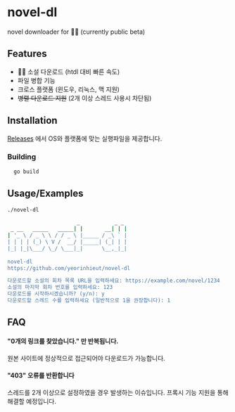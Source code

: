 
# novel-dl

novel downloader for 📖🐰 (currently public beta)



## Features

- 📖🐰 소설 다운로드 (htdl 대비 빠른 속도)
- 파일 병합 기능
- 크로스 플랫폼 (윈도우, 리눅스, 맥 지원)
- ~~병렬 다운로드 지원~~ (2개 이상 스레드 사용시 차단됨)


## Installation

[Releases](https://github.com/yeorinhieut/novel-dl/releases) 에서 OS와 플랫폼에 맞는 실행파일을 제공합니다.


### Building

```bash
  go build
```
    
## Usage/Examples

```bash
./novel-dl
```

```bash
                      _           _ _ 
 _ __   _____   _____| |       __| | |
| '_ \ / _ \ \ / / _ \ |_____ / _\ ` | 
| | | | (_) \ V /  __/ |_____| (_| | |
|_| |_|\___/ \_/ \___|_|      \__,_|_|
                                      
novel-dl
https://github.com/yeorinhieut/novel-dl

다운로드할 소설의 회차 목록 URL을 입력하세요: https://example.com/novel/1234
소설의 마지막 회차 번호를 입력하세요: 123
다운로드를 시작하시겠습니까? (y/n): y
다운로드할 스레드 수를 입력하세요 (일반적으로 1을 권장합니다): 1
```


## FAQ

#### "0개의 링크를 찾았습니다." 만 반복됩니다.

원본 사이트에 정상적으로 접근되어야 다운로드가 가능합니다.

#### "403" 오류를 반환합니다

스레드를 2개 이상으로 설정하였을 경우 발생하는 이슈입니다.
프록시 기능 지원을 통해 해결할 예정입니다.
